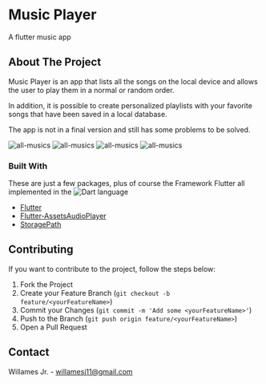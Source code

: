 # Music Player

A flutter music app

## About The Project

Music Player is an app that lists all the songs on the local device and allows the user to play them in a normal or random order.

In addition, it is possible to create personalized playlists with your favorite songs that have been saved in a local database.

The app is not in a final version and still has some problems to be solved.

![all-musics](screenshots/all-musics.png)
![all-musics](screenshots/music-details.png)
![all-musics](screenshots/all-playlists.png)
![all-musics](screenshots/playlist-details.png)

### Built With
These are just a few packages, plus of course the Framework Flutter all implemented in the ![Dart](https://dart.dev/) language
* [Flutter](https://flutter.dev/)
* [Flutter-AssetsAudioPlayer](https://github.com/florent37/Flutter-AssetsAudioPlayer)
* [StoragePath](https://github.com/follow2vivek/StoragePath)

## Contributing

If you want to contribute to the project, follow the steps below:

1. Fork the Project
2. Create your Feature Branch (`git checkout -b feature/<yourFeatureName>`)
3. Commit your Changes (`git commit -m 'Add some <yourFeatureName>'`)
4. Push to the Branch (`git push origin feature/<yourFeatureName>`)
5. Open a Pull Request

## Contact

Willames Jr. - willamesj11@gmail.com

